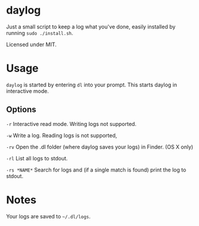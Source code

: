 # daylog

Just a small script to keep a log what you've done, easily installed by running `sudo ./install.sh`.

Licensed under MIT.

# Usage

`daylog` is started by entering `dl` into your prompt. This starts daylog in interactive mode.

## Options

`-r` Interactive read mode. Writing logs not supported.

`-w` Write a log. Reading logs is not supported,

`-rv` Open the .dl folder (where daylog saves your logs) in Finder. (OS X only)

`-rl` List all logs to stdout.

`-rs *NAME*` Search for logs and (if a single match is found) print the log to stdout.

# Notes

Your logs are saved to `~/.dl/logs`.

